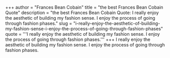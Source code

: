 +++
author = "Frances Bean Cobain"
title = "the best Frances Bean Cobain Quote"
description = "the best Frances Bean Cobain Quote: I really enjoy the aesthetic of building my fashion sense. I enjoy the process of going through fashion phases."
slug = "i-really-enjoy-the-aesthetic-of-building-my-fashion-sense-i-enjoy-the-process-of-going-through-fashion-phases"
quote = '''I really enjoy the aesthetic of building my fashion sense. I enjoy the process of going through fashion phases.'''
+++
I really enjoy the aesthetic of building my fashion sense. I enjoy the process of going through fashion phases.
